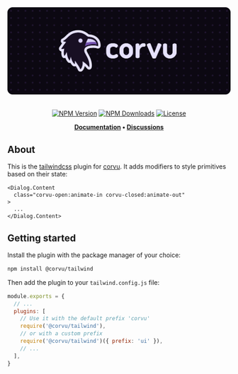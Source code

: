 <div align="center">
  <img src="https://raw.githubusercontent.com/corvudev/corvu/a0042004f32d82bd48a1fb0af99dea6d692f2c2c/assets/banner.png" width=600 alt="corvu banner" />
</div>
<br />
<div align="center">

[![NPM Version](https://img.shields.io/npm/v/corvu)](https://www.npmjs.com/package/corvu)
[![NPM Downloads](https://img.shields.io/npm/dm/corvu)](https://www.npmjs.com/package/corvu)
[![License](https://img.shields.io/github/license/corvudev/corvu)](https://github.com/corvudev/corvu/blob/main/LICENSE)

**[Documentation](https://corvu.dev/) • [Discussions](https://github.com/corvudev/corvu/discussions)**
</div>

## About
This is the [tailwindcss](https://tailwindcss.com/) plugin for [corvu](https://corvu.dev/). It adds modifiers to style primitives based on their state:

```tsx
<Dialog.Content
  class="corvu-open:animate-in corvu-closed:animate-out"
>
  ...
</Dialog.Content>
```

## Getting started
Install the plugin with the package manager of your choice:

```bash
npm install @corvu/tailwind
```

Then add the plugin to your `tailwind.config.js` file:

```js
module.exports = {
  // ...
  plugins: [
    // Use it with the default prefix 'corvu'
    require('@corvu/tailwind'),
    // or with a custom prefix
    require('@corvu/tailwind')({ prefix: 'ui' }),
    // ...
  ],
}
```
